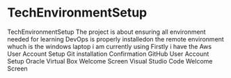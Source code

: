 # TechEnvironmentSetup
TechEnvironmentSetup
The project is about ensuring all environment needed for
learning DevOps is properly 
installedon the remote environment whuch is the windows laptop 
i am currently using 
Firstly i have the Aws User Account Setup
Git installation Confirmation
GitHub User Account Setup
Oracle Virtual Box Welcome Screen
Visual Studio Code Welcome Screen

